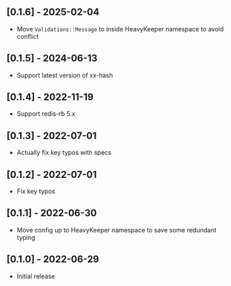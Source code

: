 ## [0.1.6] - 2025-02-04

- Move `Validations::Message` to inside HeavyKeeper namespace to avoid
conflict

## [0.1.5] - 2024-06-13

- Support latest version of xx-hash

## [0.1.4] - 2022-11-19

- Support redis-rb 5.x

## [0.1.3] - 2022-07-01
- Actually fix key typos with specs

## [0.1.2] - 2022-07-01
- Fix key typos

## [0.1.1] - 2022-06-30
- Move config up to HeavyKeeper namespace to save some redundant typing

## [0.1.0] - 2022-06-29

- Initial release

